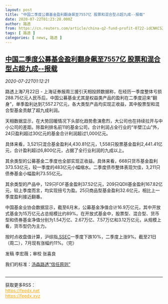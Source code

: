 ```yaml
---
layout: post
title: "中国二季度公募基金盈利翻身飙至7557亿 股票和混合型占超九成--报载"
date: 2020-07-22T01:23:28.000Z
author: 路透
from: https://cn.reuters.com/article/china-q2-fund-profit-0722-idCNKCS24N04X
tags: [ 路透 ]
categories: [ news, 路透 ]
---
```

<!--1595381008000-->
[中国二季度公募基金盈利翻身飙至7557亿 股票和混合型占超九成--报载](https://cn.reuters.com/article/china-q2-fund-profit-0722-idCNKCS24N04X)
------

<div>
<div><i>2020-07-22T01:12:21</i></div><div class="StandardArticleBody_body"><p>路透上海7月22日 - 上海证券报周三援引天相投顾数据称，在经历一季度整体亏损288.75亿元人民币后，中国公募基金尤其是权益类产品的盈利在二季度迎来“翻身”，单季盈利达到7,557.27亿元，各大类型产品均实现正收益，其中股票型和混合型基金贡献了超九成利润。 </p><p>天相数据显示，在大势回暖情况下头部化趋势愈演愈烈，大公司也在持续拉开与中小公司的差距。除盈利排名前11的基金公司，合计利润占全行业的“半壁江山”外，24只盈利超过30亿元的基金合计利润超过1,000亿元。 </p><p>具体来看，3,521只混合基金盈利4,430.81亿元，1,558只股票基金盈利2,441.41亿元，合计盈利超过6,800亿元，占据了全行业利润的九成以上。 </p><p>其余类型的公募基金二季度也全部实现正收益。具体来看，668只货币基金盈利373.53亿元，较一季度的483亿元小幅缩水。二季度债市整体表现欠佳，3,211只债券基金小幅盈利73.55亿元。 </p><p>其余类型的产品中，129只FOF基金盈利37.52亿元，209只QDII基金盈利167.82亿元，较上季度而言，均实现扭亏为盈。25只商品型基金盈利32.6亿元，相比上一季度盈利接近翻番。 </p><p>中国基金业协会数据显示，截至6月末，公募基金净值合计16.9万亿元，其中开放式基金为15万亿元占总规模比约89%。在开放式基金中，股票型、混合型、货币型和债券基金净值分别为1.54万亿、2.67万亿、7.57万亿和3.12万亿元，从规模上看，货币型仍为主力。 </p><p>按时点收盘值计算，沪综指<a href="/investing/markets/index?symbol=.SSEC">.SSEC</a>一季度下跌10%，二季度上涨9%。截至21日（周二），7月现有涨幅约11%。（完） </p><div class="Attribution_container"><div class="Attribution_attribution"><p class="Attribution_content">发稿 李宏薇；审校 张喜良 </p></div></div><div class="StandardArticleBody_trustBadgeContainer"><span class="StandardArticleBody_trustBadgeTitle">我们的标准：</span><span class="trustBadgeUrl"><a href="https://www.thomsonreuters.cn/content/dam/openweb/documents/pdf/china/brochures/about-us-1.pdf">汤森路透“信任原则”</a></span></div></div><br><hr><div>获取更多RSS：<br><a href="https://feedx.net" style="color:orange" target="_blank">https://feedx.net</a> <br><a href="https://feedx.xyz" style="color:orange" target="_blank">https://feedx.xyz</a><br></div>
</div>
